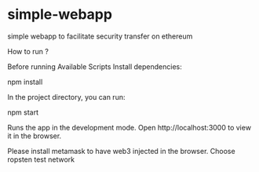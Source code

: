 # simple-webapp
simple webapp to facilitate security transfer on ethereum 


How to run ?

Before running
Available Scripts
Install dependencies:

npm install

In the project directory, you can run:

npm start

Runs the app in the development mode.
Open http://localhost:3000 to view it in the browser.


Please install metamask to have web3 injected in the browser. Choose ropsten test network
